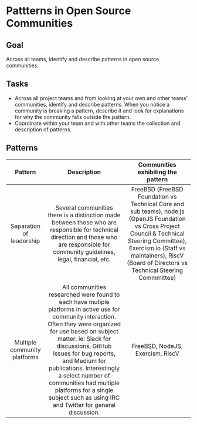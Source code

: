 # Pattterns in Open Source Communities

## Goal
Across all teams, identify and describe patterns in open source communities.

## Tasks
- Across all project teams and from looking at your own and other teams’ communities, identify and describe patterns. When you notice a community is breaking a pattern, describe it and look for explanations for why the community falls outside the pattern.
- Coordinate within your team and with other teams the collection and description of patterns.

## Patterns
| Pattern | Description | Communities exhibiting the pattern |
| :-----: | :-----:     | :-----:                            |
| Separation of leadership | Several communities there is a distinction made between those who are responsible for technical direction and those who are responsible for community guidelines, legal, financial, etc.  | FreeBSD (FreeBSD Foundation vs Technical Core and sub teams), node.js (OpenJS Foundation vs Cross Project Council & Technical Steering Committee), Exercism.io (Staff vs maintainers), RiscV (Board of Directors vs Technical Steering Commmittee) |
| Multiple community platforms | All communities researched were found to each have mutiple platforms in active use for community interaction. Often they were organized for use based on subject matter. ie: Slack for discussions, GitHub Issues for bug reports, and Medium for publications. Interestingly a select number of communities had multiple platforms for a single subject such as using IRC and Twitter for general discussion. | FreeBSD, NodeJS, Exercism, RiscV |
